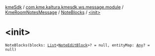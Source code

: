 [kmeSdk](../../../index.md) / [com.kme.kaltura.kmesdk.ws.message.module](../../index.md) / [KmeRoomNotesMessage](../index.md) / [NoteBlocks](index.md) / [&lt;init&gt;](./-init-.md)

# &lt;init&gt;

`NoteBlocks(blocks: `[`List`](https://kotlinlang.org/api/latest/jvm/stdlib/kotlin.collections/-list/index.html)`<`[`NoteEditBlock`](../-note-edit-block/index.md)`>? = null, entityMap: `[`Any`](https://kotlinlang.org/api/latest/jvm/stdlib/kotlin/-any/index.html)`? = null)`